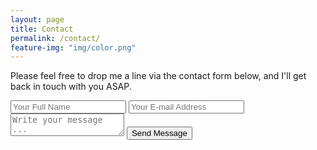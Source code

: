```yaml
---
layout: page
title: Contact
permalink: /contact/
feature-img: "img/color.png"
---
```


Please feel free to drop me a line via the contact form below, and I'll get back in touch with you ASAP.

<form action="https://getsimpleform.com/messages?form_api_token=80b208f6f9c45fb1add4ba681bdd71ed" method="post">
  <input type='hidden' name='redirect_to' value='http://davelively14.github.io/thank-you' />
  <input type='text' name='name' placeholder='Your Full Name' />
  <input type='email' name='email' placeholder='Your E-mail Address' />
  <textarea name='message' placeholder='Write your message ...'></textarea>
  <input type='submit' value='Send Message' />
</form>
